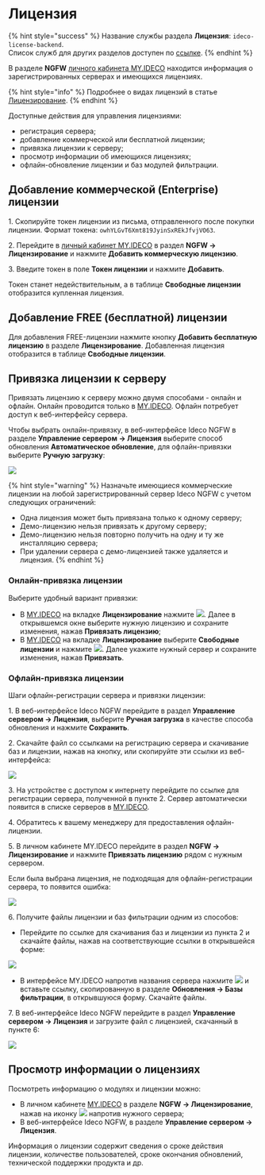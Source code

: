 # Лицензия

{% hint style="success" %}
Название службы раздела **Лицензия**: `ideco-license-backend`.\
Список служб для других разделов доступен по [ссылке](/settings/server-management/terminal/README.md).
{% endhint %}

В разделе **NGFW** [личного кабинета MY.IDECO](https://my.ideco.ru/) находится информация о зарегистрированных серверах и имеющихся лицензиях.

{% hint style="info" %}
Подробнее о видах лицензий в статье [Лицензирование](/general/license.md).
{% endhint %}

Доступные действия для управления лицензиями:

* регистрация сервера;
* добавление коммерческой или бесплатной лицензии;
* привязка лицензии к серверу;
* просмотр информации об имеющихся лицензиях;
* офлайн-обновление лицензии и баз модулей фильтрации.

## Добавление коммерческой (Enterprise) лицензии

1\. Скопируйте токен лицензии из письма, отправленного после покупки лицензии. Формат токена: `owhYLGvT6Xmt819JyinSxREkJfvjVO63`.

2\. Перейдите в [личный кабинет MY.IDECO](https://my.ideco.ru/) в раздел **NGFW -> Лицензирование** и нажмите **Добавить коммерческую лицензию**.

3\. Введите токен в поле **Токен лицензии** и нажмите **Добавить**.

Токен станет недействительным, а в таблице **Свободные лицензии** отобразится купленная лицензия.

## Добавление FREE (бесплатной) лицензии

Для добавления FREE-лицензии нажмите кнопку **Добавить бесплатную лицензию** в разделе **Лицензирование**. Добавленная лицензия отобразится в таблице **Свободные лицензии**.

## Привязка лицензии к серверу

Привязать лицензию к серверу можно двумя способами - онлайн и офлайн. Онлайн проводится только в [MY.IDECO](https://my.ideco.ru/). Офлайн потребует доступ к веб-интерфейсу сервера.

Чтобы выбрать онлайн-привязку, в веб-интерфейсе Ideco NGFW в разделе **Управление сервером -> Лицензия** выберите способ обновления **Автоматическое обновление**, для офлайн-привязки выберите **Ручную загрузку**:

![](/.gitbook/assets/license.png)

{% hint style="warning" %}
Назначьте имеющиеся коммерческие лицензии на любой зарегистрированный сервер Ideco NGFW с учетом следующих ограничений:

* Одна лицензия может быть привязана только к одному серверу;
* Демо-лицензию нельзя привязать к другому серверу;
* Демо-лицензию нельзя повторно получить на одну и ту же инсталляцию сервера;
* При удалении сервера с демо-лицензией также удаляется и лицензия.
{% endhint %}

### Онлайн-привязка лицензии

Выберите удобный вариант привязки:

* В [MY.IDECO](https://my.ideco.ru/) на вкладке **Лицензирование** нажмите ![](/.gitbook/assets/icon-lk1.png). Далее в открывшемся окне выберите нужную лицензию и сохраните изменения, нажав **Привязать лицензию**;
* В [MY.IDECO](https://my.ideco.ru/) на вкладке **Лицензирование** выберите **Свободные лицензии** и нажмите ![](/.gitbook/assets/icon-lk.png). Далее укажите нужный сервер и сохраните изменения, нажав **Привязать**.

### Офлайн-привязка лицензии

Шаги офлайн-регистрации сервера и привязки лицензии:

1\. В веб-интерфейсе Ideco NGFW перейдите в раздел **Управление сервером -> Лицензия**, выберите **Ручная загрузка** в качестве способа обновления и нажмите **Сохранить**.

2\. Скачайте файл со ссылками на регистрацию сервера и скачивание баз и лицензии, нажав на кнопку, или скопируйте эти ссылки из веб-интерфейса:

![](/.gitbook/assets/license1.png)

3\. На устройстве с доступом к интернету перейдите по ссылке для регистрации сервера, полученной в пункте 2. Сервер автоматически появится в списке серверов в [MY.IDECO](https://my.ideco.ru/).

4\. Обратитесь к вашему менеджеру для предоставления офлайн-лицензии.

5\. В личном кабинете MY.IDECO перейдите в раздел **NGFW -> Лицензирование** и нажмите **Привязать лицензию** рядом с нужным сервером.

Если была выбрана лицензия, не подходящая для офлайн-регистрации сервера, то появится ошибка:

![](/.gitbook/assets/initial-setup13.png)

6\. Получите файлы лицензии и баз фильтрации одним из способов:

* Перейдите по ссылке для скачивания баз и лицензии из пункта 2 и скачайте файлы, нажав на соответствующие ссылки в открывшейся форме:

![](/.gitbook/assets/my-ideco-ngfw.png)

* В интерфейсе MY.IDECO напротив названия сервера нажмите ![](/.gitbook/assets/icon-download.png) и вставьте ссылку, скопированную в разделе **Обновления -> Базы фильтрации**, в открывшуюся форму. Скачайте файлы.

7\. В веб-интерфейсе Ideco NGFW перейдите в раздел **Управление сервером -> Лицензия** и загрузите файл с лицензией, скачанный в пункте 6:

![](/.gitbook/assets/license2.png)

## Просмотр информации о лицензиях

Посмотреть информацию о модулях и лицензии можно:

* В личном кабинете [MY.IDECO](/settings-my/README.md) в разделе **NGFW -> Лицензирование**, нажав на иконку ![](/.gitbook/assets/icon-eye.png) напротив нужного сервера;
* В веб-интерфейсе Ideco NGFW, в разделе **Управление сервером -> Лицензия**.

Информация о лицензии содержит сведения о сроке действия лицензии, количестве пользователей, сроке окончания обновлений, технической поддержки продукта и др.
